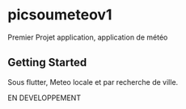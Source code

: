 # picsoumeteov1

Premier Projet application, application de météo

## Getting Started

Sous flutter, Meteo locale et par recherche de ville.

EN DEVELOPPEMENT
